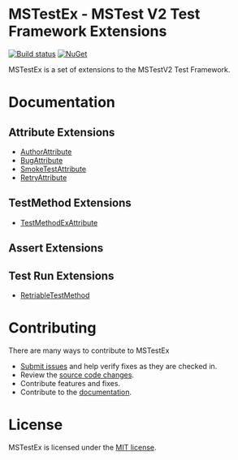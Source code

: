 # MSTestEx - MSTest V2 Test Framework Extensions
[![Build status](https://pvlakshm.visualstudio.com/MSTestEx/_apis/build/status/MSTestEx-.NET%20Desktop-CI)](https://pvlakshm.visualstudio.com/MSTestEx/_build/latest?definitionId=95)
[![NuGet](https://img.shields.io/nuget/vpre/MSTestEx.svg?style=flat)](https://www.nuget.org/packages?q=mstestex)

MSTestEx is a set of extensions to the MSTestV2 Test Framework.

# Documentation
## Attribute Extensions
 - [AuthorAttribute](docs/AttributeEx/AuthorAttribute.md)
 - [BugAttribute](docs/AttributeEx/BugAttribute.md)
 - [SmokeTestAttribute](docs/AttributeEx/SmokeTestAttribute.md)
 - [RetryAttribute](docs/AttributeEx/RetryAttribute.md)

## TestMethod Extensions
 - [TestMethodExAttribute](docs/TestMethodEx/TestMethodExAttribute.md)

## Assert Extensions
## Test Run Extensions
 - [RetriableTestMethod](docs/TestRunEx/RetriableTestMethod.md)

# Contributing
There are many ways to contribute to MSTestEx
- [Submit issues](https://github.com/pvlakshm/MSTestEx/issues) and help verify fixes as they are checked in.
- Review the [source code changes](https://github.com/pvlakshm/MSTestEx/pulls).
- Contribute features and fixes.
- Contribute to the [documentation](./docs).

# License
MSTestEx is licensed under the [MIT license](./LICENSE).